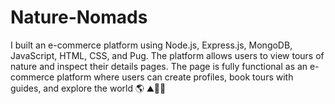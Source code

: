 # Nature-Nomads
I built an e-commerce platform using Node.js, Express.js, MongoDB, JavaScript, HTML, CSS, and Pug. The platform allows users to view tours of nature and inspect their details pages.  The page is fully functional as an e-commerce platform where users can create profiles, book tours with guides, and explore the world 🌎 ⛰️🌊🌲

